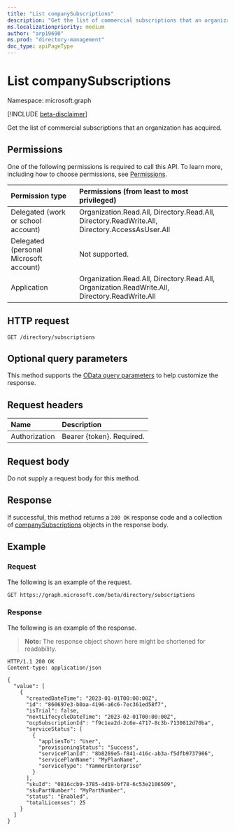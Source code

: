 ```yaml
---
title: "List companySubscriptions"
description: "Get the list of commercial subscriptions that an organization has acquired."
ms.localizationpriority: medium
author: "arp19690"
ms.prod: "directory-management"
doc_type: apiPageType
---
```


# List companySubscriptions

Namespace: microsoft.graph

[!INCLUDE [beta-disclaimer](../../includes/beta-disclaimer.md)]

Get the list of commercial subscriptions that an organization has acquired.

## Permissions

One of the following permissions is required to call this API. To learn more, including how to choose permissions, see [Permissions](/graph/permissions-reference).

| Permission type                        | Permissions (from least to most privileged)                                                    |
| :------------------------------------- | :--------------------------------------------------------------------------------------------- |
| Delegated (work or school account)     | Organization.Read.All, Directory.Read.All, Directory.ReadWrite.All, Directory.AccessAsUser.All |
| Delegated (personal Microsoft account) | Not supported.                                                                                 |
| Application                            | Organization.Read.All, Directory.Read.All, Organization.ReadWrite.All, Directory.ReadWrite.All |

## HTTP request

<!-- { "blockType": "ignored" } -->

```http
GET /directory/subscriptions
```

## Optional query parameters

This method supports the [OData query parameters](/graph/query-parameters) to help customize the response.

## Request headers

| Name          | Description               |
| :------------ | :------------------------ |
| Authorization | Bearer {token}. Required. |

## Request body

Do not supply a request body for this method.

## Response

If successful, this method returns a `200 OK` response code and a collection of [companySubscriptions](../resources/companysubscriptions.md) objects in the response body.

## Example

### Request

The following is an example of the request.

<!-- {
  "blockType": "request",
  "name": "list_companySubscriptions"
}-->

```msgraph-interactive
GET https://graph.microsoft.com/beta/directory/subscriptions
```

### Response

The following is an example of the response. 

>**Note:** The response object shown here might be shortened for readability.
<!-- {
  "blockType": "response",
  "truncated": true,
  "@odata.type": "Collection(microsoft.graph.companySubscriptions)"
} -->

```http
HTTP/1.1 200 OK
Content-type: application/json

{
  "value": [
    {
      "createdDateTime": "2023-01-01T00:00:00Z",
      "id": "860697e3-b0aa-4196-a6c6-7ec361ed58f7",
      "isTrial": false,
      "nextLifecycleDateTime": "2023-02-01T00:00:00Z",
      "ocpSubscriptionId": "f9c1ea2d-2c6e-4717-8c3b-7130812d70ba",
      "serviceStatus": [
        {
          "appliesTo": "User",
          "provisioningStatus": "Success",
          "servicePlanId": "8b8269e5-f841-416c-ab3a-f5dfb9737986",
          "servicePlanName": "MyPlanName",
          "serviceType": "YammerEnterprise"
        }
      ],
      "skuId": "0816ccb9-3785-4d19-bf78-6c53e2106509",
      "skuPartNumber": "MyPartNumber",
      "status": "Enabled",
      "totalLicenses": 25
    }
  ]
}
```
